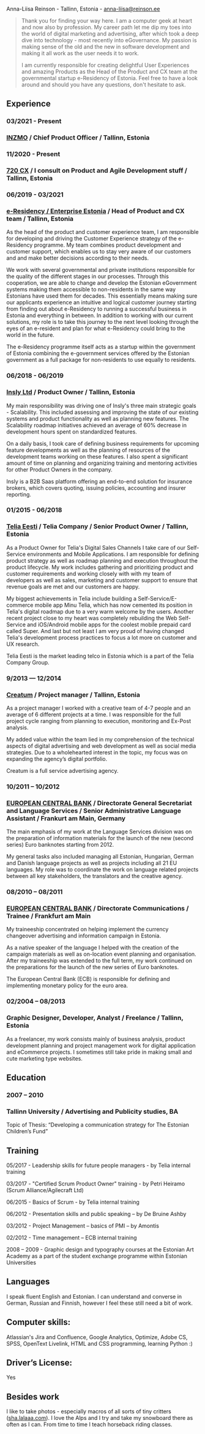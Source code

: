 Anna-Liisa Reinson - Tallinn, Estonia -
[anna-liisa@reinson.ee](mailto:anna-liisa@reinson.ee)


> Thank you for finding your way here. I am a computer geek at heart and now also by profession. My career path let me dip my toes into the world of digital marketing and advertising, after which took a deep dive into technology - most recently into eGovernance. My passion is making sense of the old and the new in software development and making it all work as the user needs it to work. 
>
> I am currently responsible for creating delightful User Experiences and amazing Products as the Head of the Product and CX team at the governmental startup e-Residency of Estonia. Feel free to have a look around and should you have any questions, don't hesitate to ask.

## Experience

### 03/2021 - Present

### [INZMO](www.inzmo.com) / Chief Product Officer / Tallinn, Estonia 

### 11/2020 - Present

### [720 CX](www.720.cx) / I consult on Product and Agile Development stuff / Tallinn, Estonia 

### 06/2019 - 03/2021

### [e-Residency / Enterprise Estonia](e-resident.gov.ee) / Head of Product and CX team / Tallinn, Estonia 

As the head of the product and customer experience team, I am responsible for developing and driving the Customer Experience strategy of the e-Residency programme. My team combines product development and customer support, which enables us to stay very aware of our customers and and make better decisions according to their needs.

We work with several governmental and private institutions responsible for the quality of the different stages in our processes. Through this cooperation, we are able to change and develop the Estonian eGovernment systems making them accessible to non-residents in the same way Estonians have used them for decades. This essentially means making sure our applicants experience an intuitive and logical customer journey starting from finding out about e-Residency to running a successful business in Estonia and everything in between. In addition to working with our current solutions, my role is to take this journey to the next level looking through the eyes of an e-resident and plan for what e-Residency could bring to the world in the future.

The e-Residency programme itself acts as a startup within the government of Estonia combining the e-government services offered by the Estonian government as a full package for non-residents to use equally to residents.

### 06/2018 - 06/2019

### [Insly Ltd](https://www.insly.com/) / Product Owner / Tallinn, Estonia

My main responsibility was driving one of Insly's three main strategic goals - Scalability. This included assessing and improving the state of our existing systems and product functionality as well as planning new features. The Scalability roadmap initiatives achieved an average of 60% decrease in development hours spent on standardized features.

On a daily basis, I took care of defining business requirements for upcoming feature developments as well as the planning of resources of the development teams working on these features. I also spent a significant amount of time on planning and organizing training and mentoring activities for other Product Owners in the company.

Insly is a B2B Saas platform offering an end-to-end solution for insurance brokers, which covers quoting, issuing policies, accounting and insurer reporting.

### 01/2015 - 06/2018

### [Telia Eesti](https://www.telia.ee/) / Telia Company / Senior Product Owner / Tallinn, Estonia

As a Product Owner for Telia's Digital Sales Channels I take care of our Self-Service environments and Mobile Applications. I am responsible for defining product strategy as well as roadmap planning and execution throughout the product lifecycle. My work includes gathering and prioritizing product and customer requirements and working closely with with my team of developers as well as sales, marketing and customer support to ensure that revenue goals are met and our customers are happy. 

My biggest achievements in Telia include building a Self-Service/E-commerce mobile app Minu Telia, which has now cemented its position in Telia's digital roadmap due to a very warm welcome by the users. Another recent project close to my heart was completely rebuilding the Web Self-Service and iOS/Android  mobile apps for the coolest mobile prepaid card called Super. And last but not least I am very proud of having changed Telia's development process practices to focus a lot more on customer and UX research.

Telia Eesti is the market leading telco in Estonia which is a part of the Telia Company Group. 


### 9/2013 — 12/2014

### [Creatum](http://www.creatum.ee/en) / Project manager / Tallinn, Estonia

As a project manager I worked with a creative team of 4-7 people and an average of 6 different projects at a time. I was responsible for the full project cycle ranging from planning to execution, monitoring and Ex-Post analysis. 

My added value within the team lied in my comprehension of the technical aspects of digital advertising and web development as well as social media strategies. Due to a wholehearted interest in the topic, my focus was on expanding the agency’s digital portfolio.

Creatum is a full service advertising agency. 



### 10/2011 – 10/2012

### [EUROPEAN CENTRAL BANK](http://www.ecb.europa.eu) / Directorate General Secretariat and Language Services / Senior Administrative Language Assistant / Frankurt am Main, Germany

The main emphasis of my work at the Language Services division was on the preparation of information materials for the launch of the new (second series) Euro banknotes starting from 2012. 

My general tasks also included managing all Estonian, Hungarian, German and Danish language projects as well as projects including all 21 EU languages. My role was to coordinate the work on language related projects between all key stakeholders, the translators and the creative agency.



### 08/2010 – 08/2011

### [EUROPEAN CENTRAL BANK](http://www.ecb.europa.eu) / Directorate Communications / Trainee / Frankfurt am Main

My traineeship concentrated on helping implement the currency changeover advertising and information campaign in Estonia. 

As a native speaker of the language I helped with the creation of the campaign materials as well as on-location event planning and organisation. After my traineeship was extended to the full term, my work continued on the preparations for the launch of the new series of Euro banknotes.

The European Central Bank (ECB) is responsible for defining and implementing monetary policy for the euro area.



### 02/2004 – 08/2013

### Graphic Designer, Developer, Analyst / Freelance / Tallinn, Estonia

As a freelancer, my work consists mainly of business analysis, product development planning and project management work for digital application and eCommerce projects. I sometimes still take pride in making small and cute marketing type websites.

## Education

### 2007 – 2010

### Tallinn University / Advertising and Publicity studies, BA

Topic of Thesis: “Developing a communication strategy for The Estonian Children’s Fund”



## Training

05/2017 - Leadership skills for future people managers - by Telia internal training

03/2017 - "Certified Scrum Product Owner" training - by Petri Heiramo (Scrum Alliance/Agilecraft Ltd)

06/2015 - Basics of Scrum - by Telia internal training

06/2012 - Presentation skills and public speaking – by De Bruine Ashby

03/2012 - Project Management – basics of PMI – by Amontis

02/2012 - Time management – ECB internal training

2008 – 2009 - Graphic design and typography courses at the Estonian Art Academy as a part of the student exchange programme within Estonian Universities


## Languages
I speak fluent English and Estonian. I can understand and converse in German, Russian and Finnish, however I feel these still need a bit of work.


## Computer skills:	

Atlassian's Jira and Confluence, Google Analytics, Optimize, Adobe CS, SPSS, OpenText Livelink, HTML and CSS programming, learning Python :)


## Driver’s License:	

Yes


## Besides work
I like to take photos - especially macros of all sorts of tiny critters  ([sha.lalaaa.com](http://sha.lalaaa.com	)). I love the Alps and I try and take my snowboard there as often as I can. From time to time I teach horseback riding classes.

